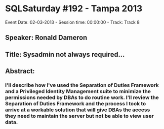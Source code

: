 # SQLSaturday #192 - Tampa 2013
Event Date: 02-03-2013 - Session time: 00:00:00 - Track: Track 8
## Speaker: Ronald Dameron
## Title: Sysadmin not always required...
## Abstract:
### I'll describe how I've used the Separation of Duties Framework and a Privileged Identity Management suite to minimize the permissions needed by DBAs to do routine work.  I'll review the Separation of Duties Framework and the process I took to arrive at a workable solution that will give DBAs the access they need to maintain the server but not be able to view user data.
